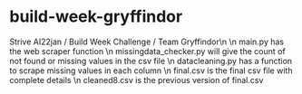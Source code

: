# build-week-gryffindor
Strive AI22jan / Build Week Challenge / Team Gryffindor\n
\n main.py has the web scraper function
\n missingdata_checker.py will give the count of not found or missing values in the csv file
\n datacleaning.py has a function to scrape missing values in each column
\n final.csv is the final csv file with complete details
\n cleaned8.csv is the previous version of final.csv
